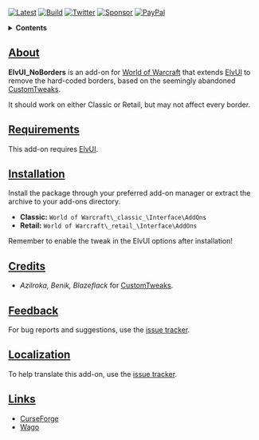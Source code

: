 [![Latest][Badge-Latest]][Latest]
[![Build][SVG-Build]][Build]
[![Twitter][SVG-Twitter]][Twitter]
[![Sponsor][SVG-Sponsor]][Sponsor]
[![PayPal][SVG-PayPal]][PayPal]

<details>
<summary><strong>Contents</strong></summary><p>

- [About](#About "Go to About")
- [Skin](#Skin "Go to Skin")
- [Requirements](#Requirements "Go to Requirements")
- [Installation](#Installation "Go to Installation")
- [Credits](#Credits "Go to Credits")
- [Feedback](#Feedback "Go to Feedback")
- [Localization](#Localization "Go to Localization")
- [Links](#Links "Go to Links")

</p></details>

## [About][Top]

**ElvUI_NoBorders** is an add-on for [World of Warcraft] that extends [ElvUI] to remove the hard-coded borders, based on the seemingly abandoned [CustomTweaks].

It should work on either Classic or Retail, but may not affect every border.

## [Requirements][Top]

This add-on requires [ElvUI].

## [Installation][Top]

Install the package through your preferred add-on manager or extract the archive to your add-ons directory.

- **Classic:** `World of Warcraft\_classic_\Interface\AddOns`
- **Retail:** `World of Warcraft\_retail_\Interface\AddOns`

Remember to enable the tweak in the ElvUI options after installation!

## [Credits][Top]

- _Azilroka, Benik, Blazeflack_ for [CustomTweaks].

## [Feedback][Top]

For bug reports and suggestions, use the [issue tracker].

## [Localization][Top]

To help translate this add-on, use the [issue tracker].

## [Links][Top]

- [CurseForge][CurseForge]
- [Wago][Wago]

[Links]: #

[Latest]: https://github.com/dlecina/ElvUI_NoBorders/releases (Latest Release)
[Build]: https://github.com/dlecina/ElvUI_NoBorders/actions?query=workflow%3ARelease (Build Status)
[ElvUI]: https://www.tukui.org/download.php?ui=elvui (Download ElvUI)
[CustomTweaks]: https://addonswow.com/elvui-customtweaks (Download CustomTweaks)
[Twitter]: https://twitter.com/alllucky7s (Follow on Twitter)
[Sponsor]: https://github.com/sponsors/dlecina (Sponsor on GitHub)
[PayPal]: https://www.paypal.me/dlecina (Donate via PayPal)

[World of Warcraft]: https://worldofwarcraft.com (World of Warcraft)

[Issue Tracker]: https://github.com/dlecina/ElvUI_NoBorders/issues (Report an Issue)

[CurseForge]: https://www.curseforge.com/wow/addons/elvui-noborders (View on CurseForge)
[Wago]: https://addons.wago.io/addons/elvui-noborders (View on Wago Addons)
[GitHub]: https://github.com/dlecina/ElvUI_NoBorders (View on GitHub)

[Top]: #Top (Top of the Page)

[Images]: #

[Badge-Latest]: https://img.shields.io/github/v/release/dlecina/ElvUI_NoBorders?include_prereleases&label=Latest&style=flat-square
[SVG-Build]: https://img.shields.io/github/workflow/status/dlecina/ElvUI_NoBorders/Release?label=Build&logo=github&logoColor=fff&style=flat-square
[SVG-Twitter]: https://img.shields.io/badge/Twitter-1DA1F2?logo=twitter&logoColor=fff&style=flat-square
[SVG-Sponsor]: https://img.shields.io/badge/Sponsor-555?logo=github&logoColor=fff&style=flat-square
[SVG-PayPal]: https://img.shields.io/endpoint?url=https://www.stormfx.com/img/svg/paypal.json
